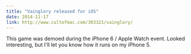 ```yaml
---
title: "Vainglory released for iOS"
date: 2014-11-17
link: http://www.cultofmac.com/303321/vainglory/
---
```

 This game was demoed during the iPhone 6 / Apple Watch event. Looked interesting, but I'll let you know how it runs on my iPhone 5.
